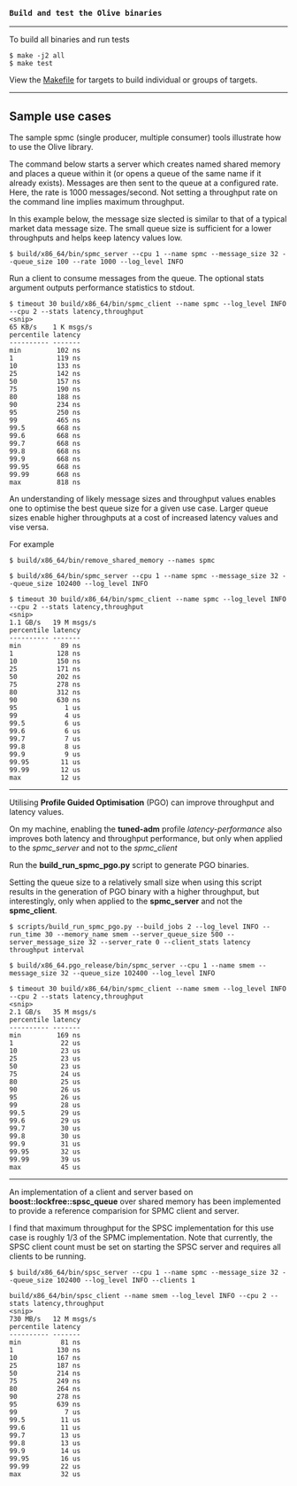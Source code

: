 ### `Build and test the Olive binaries`
---

To build all binaries and run tests
```
$ make -j2 all
$ make test
```

View the [Makefile](Makefile) for targets to build individual or groups of targets.

---

## Sample use cases

The sample spmc (single producer, multiple consumer) tools illustrate how to use the Olive library.

The command below starts a server which creates named shared memory and places a queue within it (or opens a queue of the same name if it already exists). Messages are then sent to the queue at a configured rate. Here, the rate is 1000 messages/second. Not setting a throughput rate on the command line implies maximum throughput.

In this example below, the message size slected is similar to that of a typical market data message size. The small queue size is sufficient for a lower throughputs and helps keep latency values low.

```
$ build/x86_64/bin/spmc_server --cpu 1 --name spmc --message_size 32 --queue_size 100 --rate 1000 --log_level INFO
```
Run a client to consume messages from the queue. The optional stats argument outputs performance statistics to stdout.
```
$ timeout 30 build/x86_64/bin/spmc_client --name spmc --log_level INFO --cpu 2 --stats latency,throughput
<snip>
65 KB/s    1 K msgs/s
percentile latency
---------- -------
min         102 ns
1           119 ns
10          133 ns
25          142 ns
50          157 ns
75          190 ns
80          188 ns
90          234 ns
95          250 ns
99          465 ns
99.5        668 ns
99.6        668 ns
99.7        668 ns
99.8        668 ns
99.9        668 ns
99.95       668 ns
99.99       668 ns
max         818 ns
```
An understanding of likely message sizes and throughput values enables one to optimise the best queue size for a given use case. Larger queue sizes enable higher throughputs at a cost of increased latency values and vise versa.

For example
```
$ build/x86_64/bin/remove_shared_memory --names spmc
```
```
$ build/x86_64/bin/spmc_server --cpu 1 --name spmc --message_size 32 --queue_size 102400 --log_level INFO
```
```
$ timeout 30 build/x86_64/bin/spmc_client --name spmc --log_level INFO --cpu 2 --stats latency,throughput
<snip>
1.1 GB/s   19 M msgs/s
percentile latency
---------- -------
min          89 ns
1           128 ns
10          150 ns
25          171 ns
50          202 ns
75          278 ns
80          312 ns
90          630 ns
95            1 us
99            4 us
99.5          6 us
99.6          6 us
99.7          7 us
99.8          8 us
99.9          9 us
99.95        11 us
99.99        12 us
max          12 us
```
---
Utilising **Profile Guided Optimisation** (PGO) can improve throughput and latency values.

On my machine, enabling the **tuned-adm** profile *latency-performance* also improves both latency and throughput performance, but only when applied to the *spmc_server* and not to the *spmc_client*

Run the **build_run_spmc_pgo.py** script to generate PGO binaries.

Setting the queue size to a relatively small size when using this script results in the generation of PGO binary with a higher throughput, but interestingly, only when applied to the **spmc_server** and not the **spmc_client**.

```
$ scripts/build_run_spmc_pgo.py --build_jobs 2 --log_level INFO --run_time 30 --memory_name smem --server_queue_size 500 --server_message_size 32 --server_rate 0 --client_stats latency throughput interval
```

```
$ build/x86_64.pgo_release/bin/spmc_server --cpu 1 --name smem --message_size 32 --queue_size 102400 --log_level INFO
```
```
$ timeout 30 build/x86_64/bin/spmc_client --name smem --log_level INFO --cpu 2 --stats latency,throughput
<snip>
2.1 GB/s   35 M msgs/s
percentile latency
---------- -------
min         169 ns
1            22 us
10           23 us
25           23 us
50           23 us
75           24 us
80           25 us
90           26 us
95           26 us
99           28 us
99.5         29 us
99.6         29 us
99.7         30 us
99.8         30 us
99.9         31 us
99.95        32 us
99.99        39 us
max          45 us
```
---
An implementation of a client and server based on **boost::lockfree::spsc_queue** over shared memory has been implemented to provide a reference comparision for SPMC client and server.

I find that maximum throughput for the SPSC implementation for this use case is roughly 1/3 of the SPMC implementation. Note that currently, the SPSC client count must be set on starting the SPSC server and requires all clients to be running.

```
$ build/x86_64/bin/spsc_server --cpu 1 --name spmc --message_size 32 --queue_size 102400 --log_level INFO --clients 1
```
```
build/x86_64/bin/spsc_client --name smem --log_level INFO --cpu 2 --stats latency,throughput
<snip>
730 MB/s   12 M msgs/s
percentile latency
---------- -------
min          81 ns
1           130 ns
10          167 ns
25          187 ns
50          214 ns
75          249 ns
80          264 ns
90          278 ns
95          639 ns
99            7 us
99.5         11 us
99.6         11 us
99.7         13 us
99.8         13 us
99.9         14 us
99.95        16 us
99.99        22 us
max          32 us
```